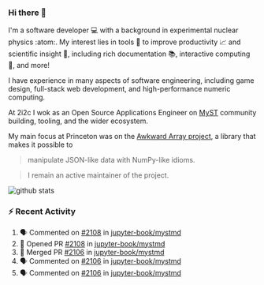 ### Hi there 👋 

I'm a software developer 💻 with a background in experimental nuclear physics :atom:. My interest lies in tools :wrench: to improve productivity :chart_with_upwards_trend: and scientific insight :telescope:, including rich documentation 📚, interactive computing 🧮, and more! 

I have experience in many aspects of software engineering, including game design, full-stack web development, and high-performance numeric computing. 

At 2i2c I wok as an Open Source Applications Engineer on [MyST](https://github.com/jupyter-book/mystmd) community building, tooling, and the wider ecosystem. 

My main focus at Princeton was on the [Awkward Array project](awkward-array.org/), a library that makes it possible to 
> manipulate JSON-like data with NumPy-like idioms.

> I remain an active maintainer of the project. 

![github stats](https://github-readme-stats.vercel.app/api?username=agoose77&show_icons=true&hide_rank=true&hide_title=true&bg_color=30,e76445,904e95&text_color=efe3ec&icon_color=efe3ec)
<!--
**agoose77/agoose77** is a ✨ _special_ ✨ repository because its `README.md` (this file) appears on your GitHub profile.

Here are some ideas to get you started:

- 🔭 I’m currently working on ...
- 🌱 I’m currently learning ...
- 👯 I’m looking to collaborate on ...
- 🤔 I’m looking for help with ...
- 💬 Ask me about ...
- 📫 How to reach me: ...
- 😄 Pronouns: ...
- ⚡ Fun fact: ...
-->

### :zap: Recent Activity

<!--START_SECTION:activity-->
1. 🗣 Commented on [#2108](https://github.com/jupyter-book/mystmd/pull/2108#issuecomment-2977434746) in [jupyter-book/mystmd](https://github.com/jupyter-book/mystmd)
2. 💪 Opened PR [#2108](https://github.com/jupyter-book/mystmd/pull/2108) in [jupyter-book/mystmd](https://github.com/jupyter-book/mystmd)
3. 🎉 Merged PR [#2106](https://github.com/jupyter-book/mystmd/pull/2106) in [jupyter-book/mystmd](https://github.com/jupyter-book/mystmd)
4. 🗣 Commented on [#2106](https://github.com/jupyter-book/mystmd/pull/2106#issuecomment-2977035572) in [jupyter-book/mystmd](https://github.com/jupyter-book/mystmd)
5. 🗣 Commented on [#2106](https://github.com/jupyter-book/mystmd/pull/2106#issuecomment-2977032913) in [jupyter-book/mystmd](https://github.com/jupyter-book/mystmd)
<!--END_SECTION:activity-->

